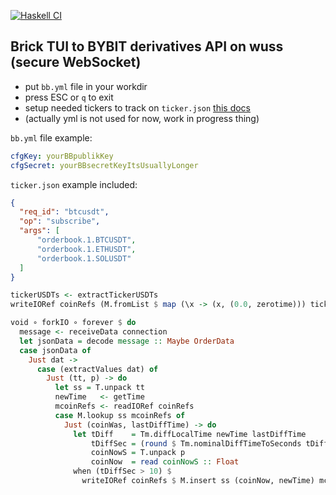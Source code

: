 [![Haskell CI](https://github.com/Miezhiko/bb/actions/workflows/haskell.yml/badge.svg)](https://github.com/Miezhiko/bb/actions/workflows/haskell.yml)

Brick TUI to BYBIT derivatives API on wuss (secure WebSocket)
-------------------------------------------------------------

 - put `bb.yml` file in your workdir
 - press ESC or `q` to exit
 - setup needed tickers to track on `ticker.json` [this docs](https://bybit-exchange.github.io/docs/v5/ws/connect)
 - (actually yml is not used for now, work in progress thing)

`bb.yml` file example:

```yml
cfgKey: yourBBpublikKey
cfgSecret: yourBBsecretKeyItsUsuallyLonger
```

`ticker.json` example included:

```json
{
  "req_id": "btcusdt",
  "op": "subscribe",
  "args": [
      "orderbook.1.BTCUSDT",
      "orderbook.1.ETHUSDT",
      "orderbook.1.SOLUSDT"
  ]
}
```

```haskell
tickerUSDTs <- extractTickerUSDTs
writeIORef coinRefs (M.fromList $ map (\x -> (x, (0.0, zerotime))) tickerUSDTs)

void ∘ forkIO ∘ forever $ do
  message <- receiveData connection
  let jsonData = decode message :: Maybe OrderData
  case jsonData of
    Just dat ->
      case (extractValues dat) of
        Just (tt, p) -> do
          let ss = T.unpack tt
          newTime   <- getTime
          mcoinRefs <- readIORef coinRefs
          case M.lookup ss mcoinRefs of
            Just (coinWas, lastDiffTime) -> do
              let tDiff    = Tm.diffLocalTime newTime lastDiffTime
                  tDiffSec = (round $ Tm.nominalDiffTimeToSeconds tDiff) :: Integer
                  coinNowS = T.unpack p
                  coinNow  = read coinNowS :: Float
              when (tDiffSec > 10) $
                writeIORef coinRefs $ M.insert ss (coinNow, newTime) mcoinRefs
```
